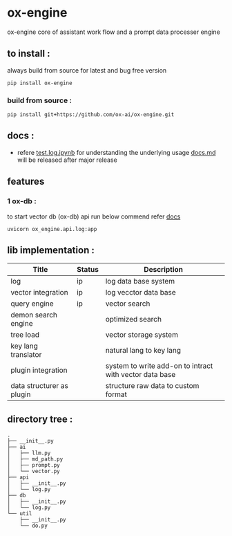 # ox-engine

ox-engine core of assistant work flow and a prompt data processer engine

## to install :

always build from source for latest and bug free version

```
pip install ox-engine
```

### build from source :

```
pip install git+https://github.com/ox-ai/ox-engine.git
```

## docs :

- refere [test.log.ipynb](./test.log.ipynb.ipynb) for understanding the underlying usage [docs.md](./docs/docs.md) will be released after major release

## features

### 1 ox-db :

to start vector db (ox-db) api run below commend refer [docs](./docs/api.log.md)

```
uvicorn ox_engine.api.log:app
```

## lib implementation :

| Title                     | Status | Description                                             |
| ------------------------- | ------ | ------------------------------------------------------- |
| log                       | ip     | log data base system                                    |
| vector integration        | ip     | log vecctor data base                                   |
| query engine              | ip     | vector search                                           |
| demon search engine       |        | optimized search                                        |
| tree load                 |        | vector storage system                                   |
| key lang translator       |        | natural lang to key lang                                |
| plugin integration        |        | system to write add-on to intract with vector data base |
| data structurer as plugin |        | structure raw data to custom format                     |


## directory tree :

```tree
.
├── __init__.py
├── ai
│   ├── llm.py
│   ├── md_path.py
│   ├── prompt.py
│   └── vector.py
├── api
│   ├── __init__.py
│   └── log.py
├── db
│   ├── __init__.py
│   └── log.py
└── util
    ├── __init__.py
    └── do.py
```
